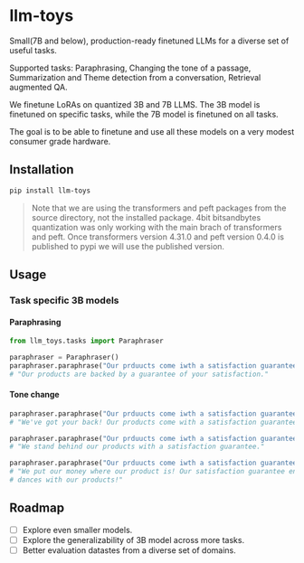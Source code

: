 # llm-toys

Small(7B and below), production-ready finetuned LLMs for a diverse set of useful tasks.

Supported tasks: Paraphrasing, Changing the tone of a passage, Summarization and Theme detection from a conversation,
Retrieval augmented QA.

We finetune LoRAs on quantized 3B and 7B LLMS. The 3B model is finetuned on specific tasks, while the 7B model is
finetuned on all tasks.

The goal is to be able to finetune and use all these models on a very modest consumer grade hardware.

## Installation

```bash
pip install llm-toys
```

> Note that we are using the transformers and peft packages from the source directory, 
> not the installed package. 4bit bitsandbytes quantization was only working with the 
> main brach of transformers and peft. Once transformers version 4.31.0 and peft version 0.4.0 is 
> published to pypi we will use the published version.

## Usage

### Task specific 3B models
#### Paraphrasing
```python
from llm_toys.tasks import Paraphraser

paraphraser = Paraphraser()
paraphraser.paraphrase("Our prduucts come iwth a satisfaction guarantee.")
# "Our products are backed by a guarantee of your satisfaction."
```

#### Tone change
```python
paraphraser.paraphrase("Our prduucts come iwth a satisfaction guarantee.", "formal", tone="casual")
# "We've got your back! Our products come with a satisfaction guarantee."

paraphraser.paraphrase("Our prduucts come iwth a satisfaction guarantee.", "formal", tone="professional")
# "We stand behind our products with a satisfaction guarantee."

paraphraser.paraphrase("Our prduucts come iwth a satisfaction guarantee.", "formal", tone="witty")
# "We put our money where our product is! Our satisfaction guarantee ensures you'll be doing happy
# dances with our products!"
```

## Roadmap

- [ ] Explore even smaller models.
- [ ] Explore the generalizability of 3B model across more tasks.
- [ ] Better evaluation datastes from a diverse set of domains.
